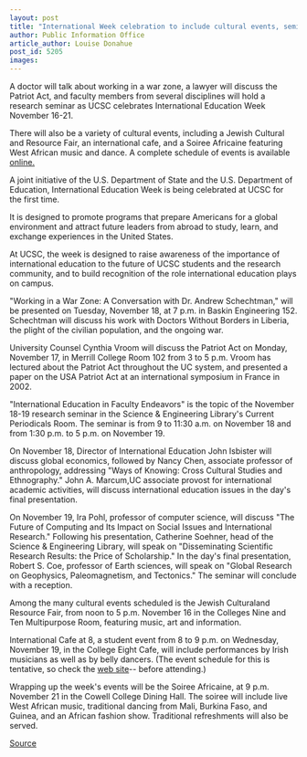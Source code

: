```yaml
---
layout: post
title: "International Week celebration to include cultural events, seminar, talks"
author: Public Information Office
article_author: Louise Donahue
post_id: 5205
images:
---
```


<p>
  A doctor will talk about working in a war zone, a lawyer will discuss the Patriot Act, and faculty members from several disciplines will hold a research seminar as UCSC celebrates International Education Week November 16-21.
</p>
<p>
  There will also be a variety of cultural events, including a Jewish Cultural and Resource Fair, an international cafe, and a Soiree Africaine featuring West African music and dance. A complete schedule of events is available <a href="http://oie.ucsc.edu/iew/index.html">online.</a><br>
</p>
<p>
  A joint initiative of the U.S. Department of State and the U.S. Department of Education, International Education Week is being celebrated at UCSC for the first time.
</p>
<p>
  It is designed to promote programs that prepare Americans for a global environment and attract future leaders from abroad to study, learn, and exchange experiences in the United States.<br>
</p>
<p>
  At UCSC, the week is designed to raise awareness of the importance of international education to the future of UCSC students and the research community, and to build recognition of the role international education plays on campus.<br>
</p>
<p>
  "Working in a War Zone: A Conversation with Dr. Andrew Schechtman," will be presented on Tuesday, November 18, at 7 p.m. in Baskin Engineering 152. Schechtman will discuss his work with Doctors Without Borders in Liberia, the plight of the civilian population, and the ongoing war.<br>
</p>
<p>
  University Counsel Cynthia Vroom will discuss the Patriot Act on Monday, November 17, in Merrill College Room 102 from 3 to 5 p.m. Vroom has lectured about the Patriot Act throughout the UC system, and presented a paper on the USA Patriot Act at an international symposium in France in 2002.<br>
</p>
<p>
  "International Education in Faculty Endeavors" is the topic of the November 18-19 research seminar in the Science &amp; Engineering Library's Current Periodicals Room. The seminar is from 9 to 11:30 a.m. on November 18 and from 1:30 p.m. to 5 p.m. on November 19.<br>
</p>
<p>
  On November 18, Director of International Education John Isbister will discuss global economics, followed by Nancy Chen, associate professor of anthropology, addressing "Ways of Knowing: Cross Cultural Studies and Ethnography." John A. Marcum,UC associate provost for international academic activities, will discuss international education issues in the day's final presentation.<br>
</p>
<p>
  On November 19, Ira Pohl, professor of computer science, will discuss "The Future of Computing and Its Impact on Social Issues and International Research." Following his presentation, Catherine Soehner, head of the Science &amp; Engineering Library, will speak on "Disseminating Scientific Research Results: the Price of Scholarship." In the day's final presentation, Robert S. Coe, professor of Earth sciences, will speak on "Global Research on Geophysics, Paleomagnetism, and Tectonics." The seminar will conclude with a reception.<br>
</p>
<p>
  Among the many cultural events scheduled is the Jewish Culturaland Resource Fair, from noon to 5 p.m. November 16 in the Colleges Nine and Ten Multipurpose Room, featuring music, art and information.<br>
</p>
<p>
  International Cafe at 8, a student event from 8 to 9 p.m. on Wednesday, November 19, in the College Eight Cafe, will include performances by Irish musicians as well as by belly dancers. (The event schedule for this is tentative, so check the <a href="http://oie.ucsc.edu/iew/culturalfairs.html">web site</a>-- before attending.)<br>
</p>
<p>
  Wrapping up the week's events will be the Soiree Africaine, at 9 p.m. November 21 in the Cowell College Dining Hall. The soiree will include live West African music, traditional dancing from Mali, Burkina Faso, and Guinea, and an African fashion show. Traditional refreshments will also be served.<br>
</p>
<p><a href="http://www1.ucsc.edu/currents/03-04/12-08/CURRENTS%20ONLINE/03-04/11-10/international.html" title="Permalink to international">Source</a></p>
